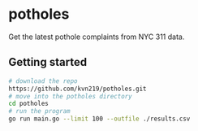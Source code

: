 # potholes
Get the latest pothole complaints from NYC 311 data.

## Getting started
```bash
# download the repo
https://github.com/kvn219/potholes.git
# move into the potholes directory
cd potholes
# run the program
go run main.go --limit 100 --outfile ./results.csv
```
